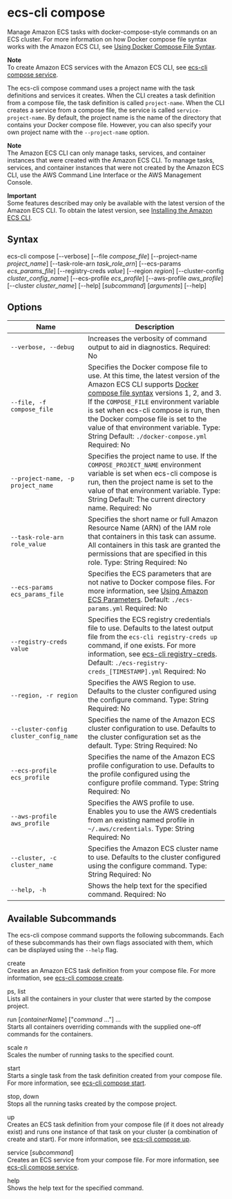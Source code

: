 # ecs\-cli compose<a name="cmd-ecs-cli-compose"></a>

Manage Amazon ECS tasks with docker\-compose\-style commands on an ECS cluster\. For more information on how Docker compose file syntax works with the Amazon ECS CLI, see [Using Docker Compose File Syntax](cmd-ecs-cli-compose-parameters.md)\.

**Note**  
To create Amazon ECS services with the Amazon ECS CLI, see [ecs\-cli compose service](cmd-ecs-cli-compose-service.md)\.

The ecs\-cli compose command uses a project name with the task definitions and services it creates\. When the CLI creates a task definition from a compose file, the task definition is called `project-name`\. When the CLI creates a service from a compose file, the service is called `service-project-name`\. By default, the project name is the name of the directory that contains your Docker compose file\. However, you can also specify your own project name with the `--project-name` option\.

**Note**  
The Amazon ECS CLI can only manage tasks, services, and container instances that were created with the Amazon ECS CLI\. To manage tasks, services, and container instances that were not created by the Amazon ECS CLI, use the AWS Command Line Interface or the AWS Management Console\.

**Important**  
Some features described may only be available with the latest version of the Amazon ECS CLI\. To obtain the latest version, see [Installing the Amazon ECS CLI](ECS_CLI_installation.md)\.

## Syntax<a name="cmd-ecs-cli-compose-syntax"></a>

ecs\-cli compose \[\-\-verbose\] \[\-\-file *compose\_file*\] \[\-\-project\-name *project\_name*\] \[\-\-task\-role\-arn *task\_role\_arn*\] \[\-\-ecs\-params *ecs\_params\_file*\] \[\-\-registry\-creds *value*\] \[\-\-region *region*\] \[\-\-cluster\-config *cluster\_config\_name*\] \[\-\-ecs\-profile *ecs\_profile*\] \[\-\-aws\-profile *aws\_profile*\] \[\-\-cluster *cluster\_name*\] \[\-\-help\] \[*subcommand*\] \[*arguments*\] \[\-\-help\] 

## Options<a name="cmd-ecs-cli-compose-options"></a>


| Name | Description | 
| --- | --- | 
|  `--verbose, --debug`  |  Increases the verbosity of command output to aid in diagnostics\. Required: No  | 
|  `--file, -f compose_file`  |  Specifies the Docker compose file to use\. At this time, the latest version of the Amazon ECS CLI supports [Docker compose file syntax](https://docs.docker.com/compose/compose-file/#versioning) versions 1, 2, and 3\. If the `COMPOSE_FILE` environment variable is set when ecs\-cli compose is run, then the Docker compose file is set to the value of that environment variable\. Type: String Default: `./docker-compose.yml` Required: No  | 
|  `--project-name, -p project_name`  |  Specifies the project name to use\. If the `COMPOSE_PROJECT_NAME` environment variable is set when ecs\-cli compose is run, then the project name is set to the value of that environment variable\. Type: String Default: The current directory name\. Required: No  | 
|  `--task-role-arn role_value`  |  Specifies the short name or full Amazon Resource Name \(ARN\) of the IAM role that containers in this task can assume\. All containers in this task are granted the permissions that are specified in this role\. Type: String Required: No  | 
|  `--ecs-params ecs_params_file`  |  Specifies the ECS parameters that are not native to Docker compose files\. For more information, see [Using Amazon ECS Parameters](cmd-ecs-cli-compose-ecsparams.md)\. Default: `./ecs-params.yml` Required: No  | 
|  `--registry-creds value`  |  Specifies the ECS registry credentials file to use\. Defaults to the latest output file from the `ecs-cli registry-creds up` command, if one exists\. For more information, see [ecs\-cli registry\-creds](cmd-ecs-cli-registry-creds.md)\. Default: `./ecs-registry-creds_[TIMESTAMP].yml` Required: No  | 
|  `--region, -r region`  |  Specifies the AWS Region to use\. Defaults to the cluster configured using the configure command\. Type: String Required: No  | 
|  `--cluster-config cluster_config_name`  |  Specifies the name of the Amazon ECS cluster configuration to use\. Defaults to the cluster configuration set as the default\. Type: String Required: No  | 
|  `--ecs-profile ecs_profile`  |  Specifies the name of the Amazon ECS profile configuration to use\. Defaults to the profile configured using the configure profile command\. Type: String Required: No  | 
|  `--aws-profile aws_profile`  |  Specifies the AWS profile to use\. Enables you to use the AWS credentials from an existing named profile in `~/.aws/credentials`\. Type: String Required: No  | 
|  `--cluster, -c cluster_name`  |  Specifies the Amazon ECS cluster name to use\. Defaults to the cluster configured using the configure command\. Type: String Required: No  | 
|  `--help, -h`  |  Shows the help text for the specified command\. Required: No  | 

## Available Subcommands<a name="cmd-ecs-cli-compose-subcommands"></a>

The ecs\-cli compose command supports the following subcommands\. Each of these subcommands has their own flags associated with them, which can be displayed using the `--help` flag\.

create  
Creates an Amazon ECS task definition from your compose file\. For more information, see [ecs\-cli compose create](cmd-ecs-cli-compose-create.md)\.

ps, list  
Lists all the containers in your cluster that were started by the compose project\.

run \[*containerName*\] \["*command* \.\.\."\] \.\.\.  
Starts all containers overriding commands with the supplied one\-off commands for the containers\.

scale *n*  
Scales the number of running tasks to the specified count\.

start  
Starts a single task from the task definition created from your compose file\. For more information, see [ecs\-cli compose start](cmd-ecs-cli-compose-start.md)\.

stop, down  
Stops all the running tasks created by the compose project\.

up  
Creates an ECS task definition from your compose file \(if it does not already exist\) and runs one instance of that task on your cluster \(a combination of create and start\)\. For more information, see [ecs\-cli compose up](cmd-ecs-cli-compose-up.md)\.

service \[*subcommand*\]  
Creates an ECS service from your compose file\. For more information, see [ecs\-cli compose service](cmd-ecs-cli-compose-service.md)\.

help  
Shows the help text for the specified command\.